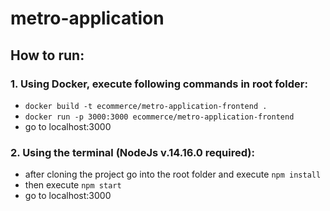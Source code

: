 # metro-application

## How to run:

### 1. Using Docker, execute following commands in root folder:


- `docker build -t ecommerce/metro-application-frontend .`
- `docker run -p 3000:3000 ecommerce/metro-application-frontend`
- go to localhost:3000

### 2. Using the terminal (NodeJs v.14.16.0 required):

- after cloning the project go into the root folder and execute `npm install`
- then execute `npm start`
- go to localhost:3000
